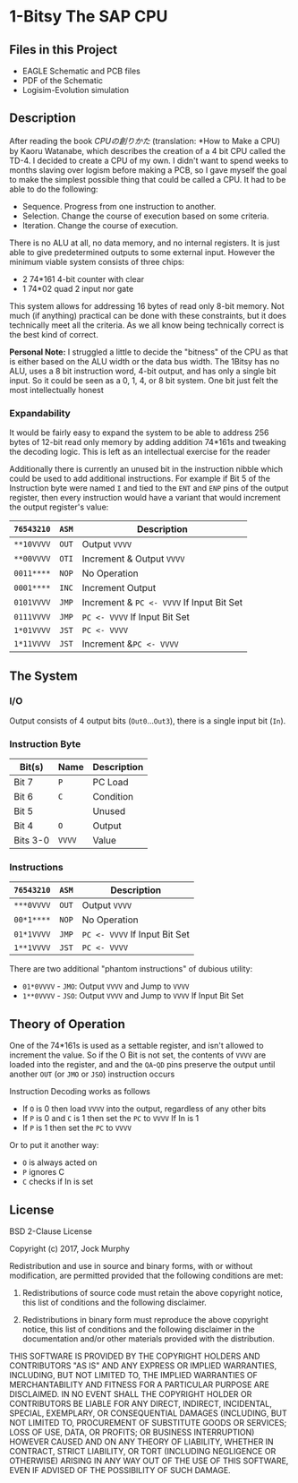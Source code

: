 # 1-Bitsy The SAP CPU

## Files in this Project

- EAGLE Schematic and PCB files
- PDF of the Schematic
- Logisim-Evolution simulation 

## Description 
After reading the book *CPUの創りかた* (translation: *How to Make a CPU) by Kaoru Watanabe, which describes the creation of a 4 bit CPU called the TD-4. I decided to create a CPU of my own.  I didn't want to spend weeks to months slaving over logism before making a PCB, so I gave myself the goal to make the simplest possible thing that could be called a CPU.  It had to be able to do the following:

- Sequence.  Progress from one instruction to another.
- Selection. Change the course of execution based on some criteria.
- Iteration. Change the course of execution.

There is no ALU at all, no data memory, and no internal registers.  It is just able to give predetermined outputs to some external input.  However the minimum viable system consists of three chips:

- 2 74*161 4-bit counter with clear
- 1 74*02 quad 2 input nor gate

This system allows for addressing 16 bytes of read only 8-bit memory.  Not much (if anything) practical can be done with these constraints, but it does technically meet all the criteria.  As we all know being technically correct is the best kind of correct.

**Personal Note:** I struggled a little to decide the "bitness" of the CPU as that is either based on the ALU width or the data bus width.  The 1Bitsy has no ALU, uses a 8 bit instruction word, 4-bit output, and has only a single bit input.  So it could be seen as a 0, 1, 4, or 8 bit system.  One bit just felt the most intellectually honest


### Expandability 

It would be fairly easy to expand the system to be able to address 256 bytes of 12-bit read only memory by adding addition 74*161s and tweaking the decoding logic.  This is left as an intellectual exercise for the reader

Additionally there is currently an unused bit in the instruction nibble which could be used to add additional instructions.  For example if Bit 5 of the Instruction byte were named `I` and tied to the `ENT` and `ENP` pins of the output register, then every instruction would have a variant that would increment the output register's value:

| `76543210` | `ASM` | Description                               |
| ---------- | ----- | -----------------------------             |     
| `**10VVVV` | `OUT` | Output `VVVV`                             | 
| `**00VVVV` | `OTI` | Increment & Output `VVVV`                 | 
| `0011****` | `NOP` | No Operation                              | 
| `0001****` | `INC` | Increment Output                          | 
| `0101VVVV` | `JMP` | Increment & `PC <- VVVV` If Input Bit Set | 
| `0111VVVV` | `JMP` | `PC <- VVVV` If Input Bit Set             | 
| `1*01VVVV` | `JST` | `PC <- VVVV`                              | 
| `1*11VVVV` | `JST` | Increment &`PC <- VVVV`                   | 


## The System

### I/O

Output consists of 4 output bits (`Out0`...`Out3`), there is a single input bit (`In`).

### Instruction Byte

| Bit(s)   | Name   | Description |
| -------- | -----  | ----------- |
| Bit  7   | `P`    | PC Load     |
| Bit  6   | `C`    | Condition   |
| Bit  5   |        | Unused      |
| Bit  4   | `O`    | Output      |
| Bits 3-0 | `VVVV` | Value       |


### Instructions

| `76543210` | `ASM` | Description                   |
| ---------- | ----- | ----------------------------- |     
| `***0VVVV` | `OUT` | Output `VVVV`                 | 
| `00*1****` | `NOP` | No Operation                  | 
| `01*1VVVV` | `JMP` | `PC <- VVVV` If Input Bit Set | 
| `1**1VVVV` | `JST` | `PC <- VVVV`                  | 

There are two additional "phantom instructions" of dubious utility:

- `01*0VVVV` - `JMO`: Output `VVVV` and Jump to `VVVV`
- `1**0VVVV` - `JSO`: Output `VVVV` and Jump to `VVVV` If Input Bit Set

## Theory of Operation

One of the 74*161s is used as a settable register, and isn't allowed to increment the value. So if the O Bit is not set, the contents of `VVVV` are loaded into the register, and and the `QA`-`QD` pins preserve the output until another `OUT` (or `JMO` or `JSO`) instruction occurs

Instruction Decoding works as follows

- If `O` is 0 then load `VVVV` into the output, regardless of any other bits 
- If `P` is 0 and `C` is 1 then set the `PC` to `VVVV` If In is 1
- If `P` is 1 then set the `PC` to `VVVV`

Or to put it another way:

- `O` is always acted on
- `P` ignores C
- `C` checks if In is set

## License

BSD 2-Clause License

Copyright (c) 2017, Jock Murphy

Redistribution and use in source and binary forms, with or without modification, are permitted provided that the following conditions are met:

1. Redistributions of source code must retain the above copyright notice, this list of conditions and the following disclaimer.

1. Redistributions in binary form must reproduce the above copyright notice, this list of conditions and the following disclaimer in the documentation and/or other materials provided with the distribution.

THIS SOFTWARE IS PROVIDED BY THE COPYRIGHT HOLDERS AND CONTRIBUTORS "AS IS" AND ANY EXPRESS OR IMPLIED WARRANTIES, INCLUDING, BUT NOT LIMITED TO, THE IMPLIED WARRANTIES OF MERCHANTABILITY AND FITNESS FOR A PARTICULAR PURPOSE ARE DISCLAIMED. IN NO EVENT SHALL THE COPYRIGHT HOLDER OR CONTRIBUTORS BE LIABLE FOR ANY DIRECT, INDIRECT, INCIDENTAL, SPECIAL, EXEMPLARY, OR CONSEQUENTIAL DAMAGES (INCLUDING, BUT NOT LIMITED TO, PROCUREMENT OF SUBSTITUTE GOODS OR SERVICES; LOSS OF USE, DATA, OR PROFITS; OR BUSINESS INTERRUPTION) HOWEVER CAUSED AND ON ANY THEORY OF LIABILITY, WHETHER IN CONTRACT, STRICT LIABILITY, OR TORT (INCLUDING NEGLIGENCE OR OTHERWISE) ARISING IN ANY WAY OUT OF THE USE OF THIS SOFTWARE, EVEN IF ADVISED OF THE POSSIBILITY OF SUCH DAMAGE.


